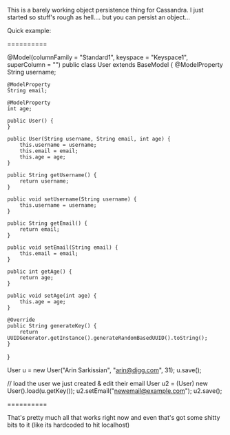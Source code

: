 This is a barely working object persistence thing for Cassandra.
I just started so stuff's rough as hell.... but you can persist an object...

Quick example:

==========

@Model(columnFamily = "Standard1", keyspace = "Keyspace1", superColumn = "")
public class User extends BaseModel {
    @ModelProperty
    String username;

    @ModelProperty
    String email;

    @ModelProperty
    int age;

    public User() {
    }

    public User(String username, String email, int age) {
        this.username = username;
        this.email = email;
        this.age = age;
    }

    public String getUsername() {
        return username;
    }

    public void setUsername(String username) {
        this.username = username;
    }

    public String getEmail() {
        return email;
    }

    public void setEmail(String email) {
        this.email = email;
    }

    public int getAge() {
        return age;
    }

    public void setAge(int age) {
        this.age = age;
    }

    @Override
    public String generateKey() {
        return UUIDGenerator.getInstance().generateRandomBasedUUID().toString();
    }
}

User u = new User("Arin Sarkissian", "arin@digg.com", 31);
u.save();

// load the user we just created & edit their email
User u2 = (User) new User().load(u.getKey());
u2.setEmail("newemail@example.com");
u2.save();

==========

That's pretty much all that works right now and even that's got some shitty bits to it (like its hardcoded to hit localhost)

